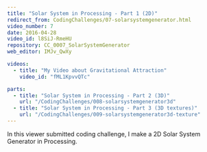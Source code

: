 ```yaml
---
title: "Solar System in Processing - Part 1 (2D)"
redirect_from: CodingChallenges/07-solarsystemgenerator.html
video_number: 7
date: 2016-04-28
video_id: l8SiJ-RmeHU
repository: CC_0007_SolarSystemGenerator
web_editor: IMJv_QwXy

videos:
  - title: "My Video about Gravitational Attraction"
    video_id: "fML1KpvvQTc"

parts:
  - title: "Solar System in Processing - Part 2 (3D)"
    url: "/CodingChallenges/008-solarsystemgenerator3d"
  - title: "Solar System in Processing - Part 3 (3D textures)"
    url: "/CodingChallenges/009-solarsystemgenerator3d-texture"
---
```


In this viewer submitted coding challenge, I make a 2D Solar System Generator in Processing.
